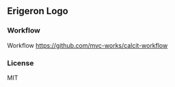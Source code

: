 
Erigeron Logo
----


### Workflow

Workflow https://github.com/mvc-works/calcit-workflow

### License

MIT
